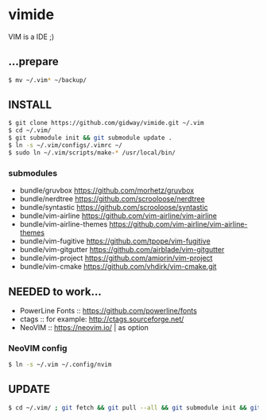 # vimide
VIM is a IDE ;)

## ...prepare
```bash
$ mv ~/.vim* ~/backup/
```
## INSTALL
```bash
$ git clone https://github.com/gidway/vimide.git ~/.vim
$ cd ~/.vim/
$ git submodule init && git submodule update .
$ ln -s ~/.vim/configs/.vimrc ~/
$ sudo ln ~/.vim/scripts/make-* /usr/local/bin/
```
### submodules
* bundle/gruvbox https://github.com/morhetz/gruvbox
* bundle/nerdtree https://github.com/scrooloose/nerdtree
* bundle/syntastic https://github.com/scrooloose/syntastic
* bundle/vim-airline https://github.com/vim-airline/vim-airline
* bundle/vim-airline-themes https://github.com/vim-airline/vim-airline-themes
* bundle/vim-fugitive https://github.com/tpope/vim-fugitive
* bundle/vim-gitgutter https://github.com/airblade/vim-gitgutter
* bundle/vim-project https://github.com/amiorin/vim-project
* bundle/vim-cmake https://github.com/vhdirk/vim-cmake.git

## NEEDED to work...

* PowerLine Fonts :: https://github.com/powerline/fonts
* ctags :: for example: http://ctags.sourceforge.net/
* NeoVIM :: https://neovim.io/ | as option

### NeoVIM config
```bash
$ ln -s ~/.vim ~/.config/nvim
```

## UPDATE
```bash
$ cd ~/.vim/ ; git fetch && git pull --all && git submodule init && git submodule update . && git submodule sync
```
